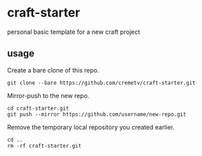 # craft-starter
personal basic template for a new craft project

## usage
Create a bare clone of this repo.
```
git clone --bare https://github.com/cremetv/craft-starter.git
```
Mirror-push to the new repo.
```
cd craft-starter.git
git push --mirror https://github.com/username/new-repo.git
```
Remove the temporary local repository you created earlier.
```
cd ..
rm -rf craft-starter.git
```

